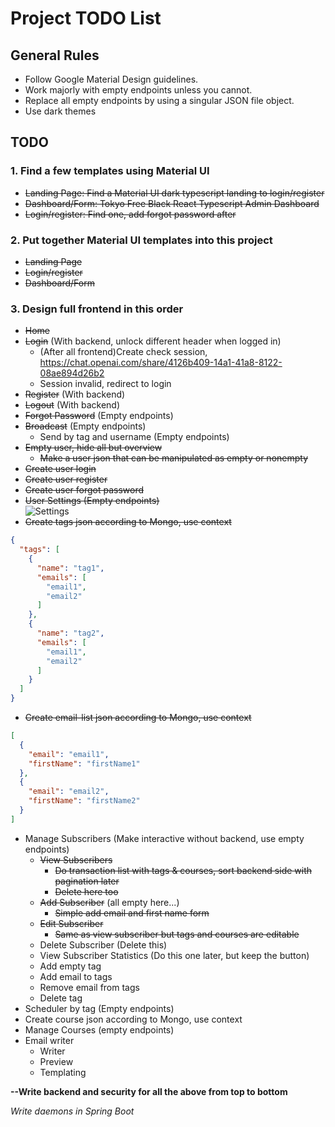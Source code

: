 # Project TODO List

## General Rules
- Follow Google Material Design guidelines.
- Work majorly with empty endpoints unless you cannot.
- Replace all empty endpoints by using a singular JSON file object.
- Use dark themes

## TODO

### 1. Find a few templates using Material UI
- <s>Landing Page: Find a Material UI dark typescript landing to login/register</s>
- <s>Dashboard/Form: Tokyo Free Black React Typescript Admin Dashboard</s>
- <s>Login/register: Find one, add forgot password after</s>

### 2. Put together Material UI templates into this project
- <s>Landing Page</s>
- <s>Login/register</s>
- <s>Dashboard/Form</s>

### 3. Design full frontend in this order
- <s>Home</s>
- <s>Login</s> (With backend, unlock different header when logged in)
  - (After all frontend)Create check session, https://chat.openai.com/share/4126b409-14a1-41a8-8122-08ae894d26b2
  - Session invalid, redirect to login
- <s>Register</s> (With backend)
- <s>Logout</s> (With backend)
- <s>Forgot Password</s> (Empty endpoints)
- <s>Broadcast</s> (Empty endpoints)
  - Send by tag and username (Empty endpoints)
- <s>Empty user, hide all but overview</s>
  - <s>Make a user json that can be manipulated as empty or nonempty</s>
- <s>Create user login</s>
- <s>Create user register</s>
- <s>Create user forgot password</s>
- <s>User Settings (Empty endpoints)</s><br>
  ![Settings](https://i.imgur.com/7pQwyuk.png)
- <s>Create tags json according to Mongo, use context</s>
```JSON
{
  "tags": [
    {
      "name": "tag1",
      "emails": [
        "email1",
        "email2"
      ]
    },
    {
      "name": "tag2",
      "emails": [
        "email1",
        "email2"
      ]
    }
  ]
}
```
- <s>Create email-list json according to Mongo, use context</s>
```JSON
[
  {
    "email": "email1",
    "firstName": "firstName1"
  },
  {
    "email": "email2",
    "firstName": "firstName2"
  }
]
```
- Manage Subscribers (Make interactive without backend, use empty endpoints)
  - <s>View Subscribers</s>
    - <s>Do transaction list with tags & courses, sort backend side with pagination later</s>
    - <s>Delete here too</s>
  - <s>Add Subscriber</s> (all empty here...)
    - <s>Simple add email and first name form</s>
  - <s>Edit Subscriber</s>
    - <s>Same as view subscriber but tags and courses are editable</s>
  - Delete Subscriber (Delete this)
  - View Subscriber Statistics (Do this one later, but keep the button)
  - Add empty tag
  - Add email to tags
  - Remove email from tags
  - Delete tag
- Scheduler by tag (Empty endpoints)
- Create course json according to Mongo, use context
- Manage Courses (empty endpoints)
- Email writer
  - Writer
  - Preview
  - Templating

**--Write backend and security for all the above from top to bottom**

*Write daemons in Spring Boot*
